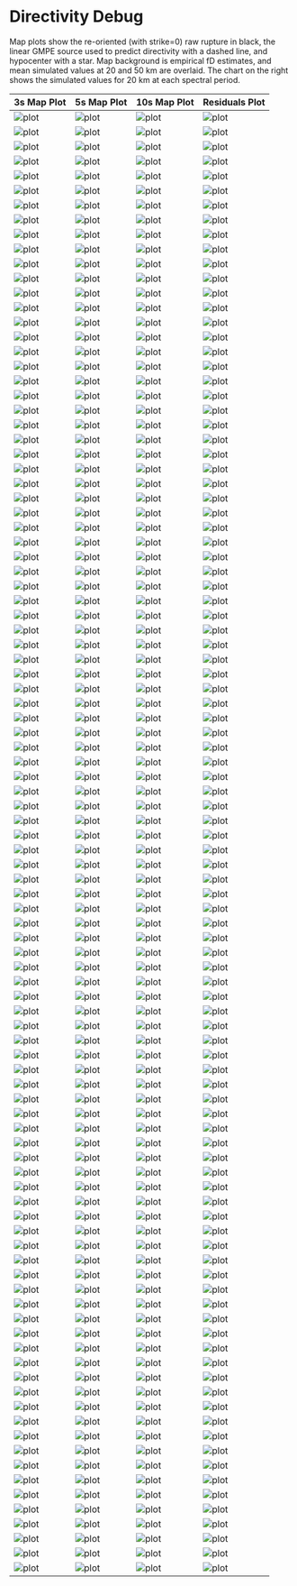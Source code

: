 # Directivity Debug

Map plots show the re-oriented (with strike=0) raw rupture in black, the linear GMPE source used to predict directivity with a dashed line, and hypocenter with a star. Map background is empirical fD estimates, and mean simulated values at 20 and 50 km are overlaid. The chart on the right shows the simulated values for 20 km at each spectral period.

| 3s Map Plot | 5s Map Plot | 10s Map Plot | Residuals Plot |
|-----|-----|-----|-----|
| ![plot](event_113370_map_3s.png) | ![plot](event_113370_map_5s.png) | ![plot](event_113370_map_10s.png) | ![plot](event_113370_residuals.png) |
| ![plot](event_132983_map_3s.png) | ![plot](event_132983_map_5s.png) | ![plot](event_132983_map_10s.png) | ![plot](event_132983_residuals.png) |
| ![plot](event_201373_map_3s.png) | ![plot](event_201373_map_5s.png) | ![plot](event_201373_map_10s.png) | ![plot](event_201373_residuals.png) |
| ![plot](event_232647_map_3s.png) | ![plot](event_232647_map_5s.png) | ![plot](event_232647_map_10s.png) | ![plot](event_232647_residuals.png) |
| ![plot](event_296904_map_3s.png) | ![plot](event_296904_map_5s.png) | ![plot](event_296904_map_10s.png) | ![plot](event_296904_residuals.png) |
| ![plot](event_301818_map_3s.png) | ![plot](event_301818_map_5s.png) | ![plot](event_301818_map_10s.png) | ![plot](event_301818_residuals.png) |
| ![plot](event_305542_map_3s.png) | ![plot](event_305542_map_5s.png) | ![plot](event_305542_map_10s.png) | ![plot](event_305542_residuals.png) |
| ![plot](event_365678_map_3s.png) | ![plot](event_365678_map_5s.png) | ![plot](event_365678_map_10s.png) | ![plot](event_365678_residuals.png) |
| ![plot](event_374569_map_3s.png) | ![plot](event_374569_map_5s.png) | ![plot](event_374569_map_10s.png) | ![plot](event_374569_residuals.png) |
| ![plot](event_425840_map_3s.png) | ![plot](event_425840_map_5s.png) | ![plot](event_425840_map_10s.png) | ![plot](event_425840_residuals.png) |
| ![plot](event_448347_map_3s.png) | ![plot](event_448347_map_5s.png) | ![plot](event_448347_map_10s.png) | ![plot](event_448347_residuals.png) |
| ![plot](event_523319_map_3s.png) | ![plot](event_523319_map_5s.png) | ![plot](event_523319_map_10s.png) | ![plot](event_523319_residuals.png) |
| ![plot](event_566967_map_3s.png) | ![plot](event_566967_map_5s.png) | ![plot](event_566967_map_10s.png) | ![plot](event_566967_residuals.png) |
| ![plot](event_705100_map_3s.png) | ![plot](event_705100_map_5s.png) | ![plot](event_705100_map_10s.png) | ![plot](event_705100_residuals.png) |
| ![plot](event_754292_map_3s.png) | ![plot](event_754292_map_5s.png) | ![plot](event_754292_map_10s.png) | ![plot](event_754292_residuals.png) |
| ![plot](event_792732_map_3s.png) | ![plot](event_792732_map_5s.png) | ![plot](event_792732_map_10s.png) | ![plot](event_792732_residuals.png) |
| ![plot](event_857874_map_3s.png) | ![plot](event_857874_map_5s.png) | ![plot](event_857874_map_10s.png) | ![plot](event_857874_residuals.png) |
| ![plot](event_869764_map_3s.png) | ![plot](event_869764_map_5s.png) | ![plot](event_869764_map_10s.png) | ![plot](event_869764_residuals.png) |
| ![plot](event_1081437_map_3s.png) | ![plot](event_1081437_map_5s.png) | ![plot](event_1081437_map_10s.png) | ![plot](event_1081437_residuals.png) |
| ![plot](event_1086151_map_3s.png) | ![plot](event_1086151_map_5s.png) | ![plot](event_1086151_map_10s.png) | ![plot](event_1086151_residuals.png) |
| ![plot](event_1165284_map_3s.png) | ![plot](event_1165284_map_5s.png) | ![plot](event_1165284_map_10s.png) | ![plot](event_1165284_residuals.png) |
| ![plot](event_1228342_map_3s.png) | ![plot](event_1228342_map_5s.png) | ![plot](event_1228342_map_10s.png) | ![plot](event_1228342_residuals.png) |
| ![plot](event_1247852_map_3s.png) | ![plot](event_1247852_map_5s.png) | ![plot](event_1247852_map_10s.png) | ![plot](event_1247852_residuals.png) |
| ![plot](event_1249622_map_3s.png) | ![plot](event_1249622_map_5s.png) | ![plot](event_1249622_map_10s.png) | ![plot](event_1249622_residuals.png) |
| ![plot](event_1269504_map_3s.png) | ![plot](event_1269504_map_5s.png) | ![plot](event_1269504_map_10s.png) | ![plot](event_1269504_residuals.png) |
| ![plot](event_1435650_map_3s.png) | ![plot](event_1435650_map_5s.png) | ![plot](event_1435650_map_10s.png) | ![plot](event_1435650_residuals.png) |
| ![plot](event_1545202_map_3s.png) | ![plot](event_1545202_map_5s.png) | ![plot](event_1545202_map_10s.png) | ![plot](event_1545202_residuals.png) |
| ![plot](event_1560512_map_3s.png) | ![plot](event_1560512_map_5s.png) | ![plot](event_1560512_map_10s.png) | ![plot](event_1560512_residuals.png) |
| ![plot](event_1595883_map_3s.png) | ![plot](event_1595883_map_5s.png) | ![plot](event_1595883_map_10s.png) | ![plot](event_1595883_residuals.png) |
| ![plot](event_1651363_map_3s.png) | ![plot](event_1651363_map_5s.png) | ![plot](event_1651363_map_10s.png) | ![plot](event_1651363_residuals.png) |
| ![plot](event_1681757_map_3s.png) | ![plot](event_1681757_map_5s.png) | ![plot](event_1681757_map_10s.png) | ![plot](event_1681757_residuals.png) |
| ![plot](event_1713199_map_3s.png) | ![plot](event_1713199_map_5s.png) | ![plot](event_1713199_map_10s.png) | ![plot](event_1713199_residuals.png) |
| ![plot](event_1748331_map_3s.png) | ![plot](event_1748331_map_5s.png) | ![plot](event_1748331_map_10s.png) | ![plot](event_1748331_residuals.png) |
| ![plot](event_1763228_map_3s.png) | ![plot](event_1763228_map_5s.png) | ![plot](event_1763228_map_10s.png) | ![plot](event_1763228_residuals.png) |
| ![plot](event_1807047_map_3s.png) | ![plot](event_1807047_map_5s.png) | ![plot](event_1807047_map_10s.png) | ![plot](event_1807047_residuals.png) |
| ![plot](event_1832098_map_3s.png) | ![plot](event_1832098_map_5s.png) | ![plot](event_1832098_map_10s.png) | ![plot](event_1832098_residuals.png) |
| ![plot](event_1864853_map_3s.png) | ![plot](event_1864853_map_5s.png) | ![plot](event_1864853_map_10s.png) | ![plot](event_1864853_residuals.png) |
| ![plot](event_1875179_map_3s.png) | ![plot](event_1875179_map_5s.png) | ![plot](event_1875179_map_10s.png) | ![plot](event_1875179_residuals.png) |
| ![plot](event_1973042_map_3s.png) | ![plot](event_1973042_map_5s.png) | ![plot](event_1973042_map_10s.png) | ![plot](event_1973042_residuals.png) |
| ![plot](event_1993357_map_3s.png) | ![plot](event_1993357_map_5s.png) | ![plot](event_1993357_map_10s.png) | ![plot](event_1993357_residuals.png) |
| ![plot](event_2041532_map_3s.png) | ![plot](event_2041532_map_5s.png) | ![plot](event_2041532_map_10s.png) | ![plot](event_2041532_residuals.png) |
| ![plot](event_2053813_map_3s.png) | ![plot](event_2053813_map_5s.png) | ![plot](event_2053813_map_10s.png) | ![plot](event_2053813_residuals.png) |
| ![plot](event_2088164_map_3s.png) | ![plot](event_2088164_map_5s.png) | ![plot](event_2088164_map_10s.png) | ![plot](event_2088164_residuals.png) |
| ![plot](event_2141459_map_3s.png) | ![plot](event_2141459_map_5s.png) | ![plot](event_2141459_map_10s.png) | ![plot](event_2141459_residuals.png) |
| ![plot](event_2173812_map_3s.png) | ![plot](event_2173812_map_5s.png) | ![plot](event_2173812_map_10s.png) | ![plot](event_2173812_residuals.png) |
| ![plot](event_2220639_map_3s.png) | ![plot](event_2220639_map_5s.png) | ![plot](event_2220639_map_10s.png) | ![plot](event_2220639_residuals.png) |
| ![plot](event_2257270_map_3s.png) | ![plot](event_2257270_map_5s.png) | ![plot](event_2257270_map_10s.png) | ![plot](event_2257270_residuals.png) |
| ![plot](event_2260684_map_3s.png) | ![plot](event_2260684_map_5s.png) | ![plot](event_2260684_map_10s.png) | ![plot](event_2260684_residuals.png) |
| ![plot](event_2270299_map_3s.png) | ![plot](event_2270299_map_5s.png) | ![plot](event_2270299_map_10s.png) | ![plot](event_2270299_residuals.png) |
| ![plot](event_2336370_map_3s.png) | ![plot](event_2336370_map_5s.png) | ![plot](event_2336370_map_10s.png) | ![plot](event_2336370_residuals.png) |
| ![plot](event_2363617_map_3s.png) | ![plot](event_2363617_map_5s.png) | ![plot](event_2363617_map_10s.png) | ![plot](event_2363617_residuals.png) |
| ![plot](event_2364023_map_3s.png) | ![plot](event_2364023_map_5s.png) | ![plot](event_2364023_map_10s.png) | ![plot](event_2364023_residuals.png) |
| ![plot](event_2384057_map_3s.png) | ![plot](event_2384057_map_5s.png) | ![plot](event_2384057_map_10s.png) | ![plot](event_2384057_residuals.png) |
| ![plot](event_2439990_map_3s.png) | ![plot](event_2439990_map_5s.png) | ![plot](event_2439990_map_10s.png) | ![plot](event_2439990_residuals.png) |
| ![plot](event_2455196_map_3s.png) | ![plot](event_2455196_map_5s.png) | ![plot](event_2455196_map_10s.png) | ![plot](event_2455196_residuals.png) |
| ![plot](event_2496507_map_3s.png) | ![plot](event_2496507_map_5s.png) | ![plot](event_2496507_map_10s.png) | ![plot](event_2496507_residuals.png) |
| ![plot](event_2537086_map_3s.png) | ![plot](event_2537086_map_5s.png) | ![plot](event_2537086_map_10s.png) | ![plot](event_2537086_residuals.png) |
| ![plot](event_2630156_map_3s.png) | ![plot](event_2630156_map_5s.png) | ![plot](event_2630156_map_10s.png) | ![plot](event_2630156_residuals.png) |
| ![plot](event_2641491_map_3s.png) | ![plot](event_2641491_map_5s.png) | ![plot](event_2641491_map_10s.png) | ![plot](event_2641491_residuals.png) |
| ![plot](event_2642878_map_3s.png) | ![plot](event_2642878_map_5s.png) | ![plot](event_2642878_map_10s.png) | ![plot](event_2642878_residuals.png) |
| ![plot](event_2668079_map_3s.png) | ![plot](event_2668079_map_5s.png) | ![plot](event_2668079_map_10s.png) | ![plot](event_2668079_residuals.png) |
| ![plot](event_2693299_map_3s.png) | ![plot](event_2693299_map_5s.png) | ![plot](event_2693299_map_10s.png) | ![plot](event_2693299_residuals.png) |
| ![plot](event_2825638_map_3s.png) | ![plot](event_2825638_map_5s.png) | ![plot](event_2825638_map_10s.png) | ![plot](event_2825638_residuals.png) |
| ![plot](event_2827501_map_3s.png) | ![plot](event_2827501_map_5s.png) | ![plot](event_2827501_map_10s.png) | ![plot](event_2827501_residuals.png) |
| ![plot](event_2953856_map_3s.png) | ![plot](event_2953856_map_5s.png) | ![plot](event_2953856_map_10s.png) | ![plot](event_2953856_residuals.png) |
| ![plot](event_3060037_map_3s.png) | ![plot](event_3060037_map_5s.png) | ![plot](event_3060037_map_10s.png) | ![plot](event_3060037_residuals.png) |
| ![plot](event_3131305_map_3s.png) | ![plot](event_3131305_map_5s.png) | ![plot](event_3131305_map_10s.png) | ![plot](event_3131305_residuals.png) |
| ![plot](event_3138235_map_3s.png) | ![plot](event_3138235_map_5s.png) | ![plot](event_3138235_map_10s.png) | ![plot](event_3138235_residuals.png) |
| ![plot](event_3224977_map_3s.png) | ![plot](event_3224977_map_5s.png) | ![plot](event_3224977_map_10s.png) | ![plot](event_3224977_residuals.png) |
| ![plot](event_3226757_map_3s.png) | ![plot](event_3226757_map_5s.png) | ![plot](event_3226757_map_10s.png) | ![plot](event_3226757_residuals.png) |
| ![plot](event_3289417_map_3s.png) | ![plot](event_3289417_map_5s.png) | ![plot](event_3289417_map_10s.png) | ![plot](event_3289417_residuals.png) |
| ![plot](event_3514205_map_3s.png) | ![plot](event_3514205_map_5s.png) | ![plot](event_3514205_map_10s.png) | ![plot](event_3514205_residuals.png) |
| ![plot](event_3520069_map_3s.png) | ![plot](event_3520069_map_5s.png) | ![plot](event_3520069_map_10s.png) | ![plot](event_3520069_residuals.png) |
| ![plot](event_3540530_map_3s.png) | ![plot](event_3540530_map_5s.png) | ![plot](event_3540530_map_10s.png) | ![plot](event_3540530_residuals.png) |
| ![plot](event_3679905_map_3s.png) | ![plot](event_3679905_map_5s.png) | ![plot](event_3679905_map_10s.png) | ![plot](event_3679905_residuals.png) |
| ![plot](event_3795573_map_3s.png) | ![plot](event_3795573_map_5s.png) | ![plot](event_3795573_map_10s.png) | ![plot](event_3795573_residuals.png) |
| ![plot](event_3806926_map_3s.png) | ![plot](event_3806926_map_5s.png) | ![plot](event_3806926_map_10s.png) | ![plot](event_3806926_residuals.png) |
| ![plot](event_3829165_map_3s.png) | ![plot](event_3829165_map_5s.png) | ![plot](event_3829165_map_10s.png) | ![plot](event_3829165_residuals.png) |
| ![plot](event_3941712_map_3s.png) | ![plot](event_3941712_map_5s.png) | ![plot](event_3941712_map_10s.png) | ![plot](event_3941712_residuals.png) |
| ![plot](event_3941847_map_3s.png) | ![plot](event_3941847_map_5s.png) | ![plot](event_3941847_map_10s.png) | ![plot](event_3941847_residuals.png) |
| ![plot](event_4009730_map_3s.png) | ![plot](event_4009730_map_5s.png) | ![plot](event_4009730_map_10s.png) | ![plot](event_4009730_residuals.png) |
| ![plot](event_4032836_map_3s.png) | ![plot](event_4032836_map_5s.png) | ![plot](event_4032836_map_10s.png) | ![plot](event_4032836_residuals.png) |
| ![plot](event_4033672_map_3s.png) | ![plot](event_4033672_map_5s.png) | ![plot](event_4033672_map_10s.png) | ![plot](event_4033672_residuals.png) |
| ![plot](event_4037359_map_3s.png) | ![plot](event_4037359_map_5s.png) | ![plot](event_4037359_map_10s.png) | ![plot](event_4037359_residuals.png) |
| ![plot](event_4127918_map_3s.png) | ![plot](event_4127918_map_5s.png) | ![plot](event_4127918_map_10s.png) | ![plot](event_4127918_residuals.png) |
| ![plot](event_4135027_map_3s.png) | ![plot](event_4135027_map_5s.png) | ![plot](event_4135027_map_10s.png) | ![plot](event_4135027_residuals.png) |
| ![plot](event_4179587_map_3s.png) | ![plot](event_4179587_map_5s.png) | ![plot](event_4179587_map_10s.png) | ![plot](event_4179587_residuals.png) |
| ![plot](event_4186552_map_3s.png) | ![plot](event_4186552_map_5s.png) | ![plot](event_4186552_map_10s.png) | ![plot](event_4186552_residuals.png) |
| ![plot](event_4217912_map_3s.png) | ![plot](event_4217912_map_5s.png) | ![plot](event_4217912_map_10s.png) | ![plot](event_4217912_residuals.png) |
| ![plot](event_4298972_map_3s.png) | ![plot](event_4298972_map_5s.png) | ![plot](event_4298972_map_10s.png) | ![plot](event_4298972_residuals.png) |
| ![plot](event_4314885_map_3s.png) | ![plot](event_4314885_map_5s.png) | ![plot](event_4314885_map_10s.png) | ![plot](event_4314885_residuals.png) |
| ![plot](event_4321500_map_3s.png) | ![plot](event_4321500_map_5s.png) | ![plot](event_4321500_map_10s.png) | ![plot](event_4321500_residuals.png) |
| ![plot](event_4403956_map_3s.png) | ![plot](event_4403956_map_5s.png) | ![plot](event_4403956_map_10s.png) | ![plot](event_4403956_residuals.png) |
| ![plot](event_4409830_map_3s.png) | ![plot](event_4409830_map_5s.png) | ![plot](event_4409830_map_10s.png) | ![plot](event_4409830_residuals.png) |
| ![plot](event_4442020_map_3s.png) | ![plot](event_4442020_map_5s.png) | ![plot](event_4442020_map_10s.png) | ![plot](event_4442020_residuals.png) |
| ![plot](event_4501759_map_3s.png) | ![plot](event_4501759_map_5s.png) | ![plot](event_4501759_map_10s.png) | ![plot](event_4501759_residuals.png) |
| ![plot](event_4547609_map_3s.png) | ![plot](event_4547609_map_5s.png) | ![plot](event_4547609_map_10s.png) | ![plot](event_4547609_residuals.png) |
| ![plot](event_4572206_map_3s.png) | ![plot](event_4572206_map_5s.png) | ![plot](event_4572206_map_10s.png) | ![plot](event_4572206_residuals.png) |
| ![plot](event_4598505_map_3s.png) | ![plot](event_4598505_map_5s.png) | ![plot](event_4598505_map_10s.png) | ![plot](event_4598505_residuals.png) |
| ![plot](event_4661423_map_3s.png) | ![plot](event_4661423_map_5s.png) | ![plot](event_4661423_map_10s.png) | ![plot](event_4661423_residuals.png) |

